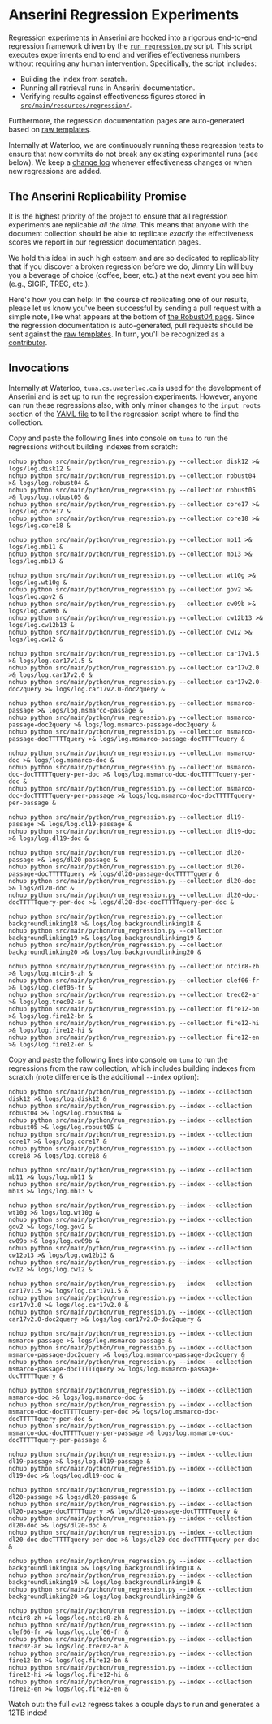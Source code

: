 # Anserini Regression Experiments

Regression experiments in Anserini are hooked into a rigorous end-to-end regression framework driven by the [`run_regression.py`](../src/main/python/run_regression.py) script.
This script executes experiments end to end and verifies effectiveness numbers without requiring any human intervention.
Specifically, the script includes:

+ Building the index from scratch.
+ Running all retrieval runs in Anserini documentation.
+ Verifying results against effectiveness figures stored in [`src/main/resources/regression/`](../src/main/resources/regression/).

Furthermore, the regression documentation pages are auto-generated based on [raw templates](../src/main/resources/docgen/templates).

Internally at Waterloo, we are continuously running these regression tests to ensure that new commits do not break any existing experimental runs (see below).
We keep a [change log](regressions-log.md) whenever effectiveness changes or when new regressions are added.

## The Anserini Replicability Promise

It is the highest priority of the project to ensure that all regression experiments are replicable _all the time_.
This means that anyone with the document collection should be able to replicate _exactly_ the effectiveness scores we report in our regression documentation pages.

We hold this ideal in such high esteem and are so dedicated to replicability that if you discover a broken regression before we do, Jimmy Lin will buy you a beverage of choice (coffee, beer, etc.) at the next event you see him (e.g., SIGIR, TREC, etc.).

Here's how you can help:
In the course of replicating one of our results, please let us know you've been successful by sending a pull request with a simple note, like what appears at the bottom of [the Robust04 page](regressions-robust04.md).
Since the regression documentation is auto-generated, pull requests should be sent against the [raw templates](../src/main/resources/docgen/templates).
In turn, you'll be recognized as a [contributor](https://github.com/castorini/anserini/graphs/contributors).

## Invocations

Internally at Waterloo, `tuna.cs.uwaterloo.ca` is used for the development of Anserini and is set up to run the regression experiments.
However, anyone can run these regressions also, with only minor changes to the `input_roots` section of the [YAML file](../src/main/resources/regression/robust04.yaml) to tell the regression script where to find the collection.

Copy and paste the following lines into console on `tuna` to run the regressions without building indexes from scratch:

```
nohup python src/main/python/run_regression.py --collection disk12 >& logs/log.disk12 &
nohup python src/main/python/run_regression.py --collection robust04 >& logs/log.robust04 &
nohup python src/main/python/run_regression.py --collection robust05 >& logs/log.robust05 &
nohup python src/main/python/run_regression.py --collection core17 >& logs/log.core17 &
nohup python src/main/python/run_regression.py --collection core18 >& logs/log.core18 &

nohup python src/main/python/run_regression.py --collection mb11 >& logs/log.mb11 &
nohup python src/main/python/run_regression.py --collection mb13 >& logs/log.mb13 &

nohup python src/main/python/run_regression.py --collection wt10g >& logs/log.wt10g &
nohup python src/main/python/run_regression.py --collection gov2 >& logs/log.gov2 &
nohup python src/main/python/run_regression.py --collection cw09b >& logs/log.cw09b &
nohup python src/main/python/run_regression.py --collection cw12b13 >& logs/log.cw12b13 &
nohup python src/main/python/run_regression.py --collection cw12 >& logs/log.cw12 &

nohup python src/main/python/run_regression.py --collection car17v1.5 >& logs/log.car17v1.5 &
nohup python src/main/python/run_regression.py --collection car17v2.0 >& logs/log.car17v2.0 &
nohup python src/main/python/run_regression.py --collection car17v2.0-doc2query >& logs/log.car17v2.0-doc2query &

nohup python src/main/python/run_regression.py --collection msmarco-passage >& logs/log.msmarco-passage &
nohup python src/main/python/run_regression.py --collection msmarco-passage-doc2query >& logs/log.msmarco-passage-doc2query &
nohup python src/main/python/run_regression.py --collection msmarco-passage-docTTTTTquery >& logs/log.msmarco-passage-docTTTTTquery &

nohup python src/main/python/run_regression.py --collection msmarco-doc >& logs/log.msmarco-doc &
nohup python src/main/python/run_regression.py --collection msmarco-doc-docTTTTTquery-per-doc >& logs/log.msmarco-doc-docTTTTTquery-per-doc &
nohup python src/main/python/run_regression.py --collection msmarco-doc-docTTTTTquery-per-passage >& logs/log.msmarco-doc-docTTTTTquery-per-passage &

nohup python src/main/python/run_regression.py --collection dl19-passage >& logs/log.dl19-passage &
nohup python src/main/python/run_regression.py --collection dl19-doc >& logs/log.dl19-doc &

nohup python src/main/python/run_regression.py --collection dl20-passage >& logs/dl20-passage &
nohup python src/main/python/run_regression.py --collection dl20-passage-docTTTTTquery >& logs/dl20-passage-docTTTTTquery &
nohup python src/main/python/run_regression.py --collection dl20-doc >& logs/dl20-doc &
nohup python src/main/python/run_regression.py --collection dl20-doc-docTTTTTquery-per-doc >& logs/dl20-doc-docTTTTTquery-per-doc &

nohup python src/main/python/run_regression.py --collection backgroundlinking18 >& logs/log.backgroundlinking18 &
nohup python src/main/python/run_regression.py --collection backgroundlinking19 >& logs/log.backgroundlinking19 &
nohup python src/main/python/run_regression.py --collection backgroundlinking20 >& logs/log.backgroundlinking20 &

nohup python src/main/python/run_regression.py --collection ntcir8-zh >& logs/log.ntcir8-zh &
nohup python src/main/python/run_regression.py --collection clef06-fr >& logs/log.clef06-fr &
nohup python src/main/python/run_regression.py --collection trec02-ar >& logs/log.trec02-ar &
nohup python src/main/python/run_regression.py --collection fire12-bn >& logs/log.fire12-bn &
nohup python src/main/python/run_regression.py --collection fire12-hi >& logs/log.fire12-hi &
nohup python src/main/python/run_regression.py --collection fire12-en >& logs/log.fire12-en &
```

Copy and paste the following lines into console on `tuna` to run the regressions from the raw collection, which includes building indexes from scratch (note difference is the additional `--index` option):

```
nohup python src/main/python/run_regression.py --index --collection disk12 >& logs/log.disk12 &
nohup python src/main/python/run_regression.py --index --collection robust04 >& logs/log.robust04 &
nohup python src/main/python/run_regression.py --index --collection robust05 >& logs/log.robust05 &
nohup python src/main/python/run_regression.py --index --collection core17 >& logs/log.core17 &
nohup python src/main/python/run_regression.py --index --collection core18 >& logs/log.core18 &

nohup python src/main/python/run_regression.py --index --collection mb11 >& logs/log.mb11 &
nohup python src/main/python/run_regression.py --index --collection mb13 >& logs/log.mb13 &

nohup python src/main/python/run_regression.py --index --collection wt10g >& logs/log.wt10g &
nohup python src/main/python/run_regression.py --index --collection gov2 >& logs/log.gov2 &
nohup python src/main/python/run_regression.py --index --collection cw09b >& logs/log.cw09b &
nohup python src/main/python/run_regression.py --index --collection cw12b13 >& logs/log.cw12b13 &
nohup python src/main/python/run_regression.py --index --collection cw12 >& logs/log.cw12 &

nohup python src/main/python/run_regression.py --index --collection car17v1.5 >& logs/log.car17v1.5 &
nohup python src/main/python/run_regression.py --index --collection car17v2.0 >& logs/log.car17v2.0 &
nohup python src/main/python/run_regression.py --index --collection car17v2.0-doc2query >& logs/log.car17v2.0-doc2query &

nohup python src/main/python/run_regression.py --index --collection msmarco-passage >& logs/log.msmarco-passage &
nohup python src/main/python/run_regression.py --index --collection msmarco-passage-doc2query >& logs/log.msmarco-passage-doc2query &
nohup python src/main/python/run_regression.py --index --collection msmarco-passage-docTTTTTquery >& logs/log.msmarco-passage-docTTTTTquery &

nohup python src/main/python/run_regression.py --index --collection msmarco-doc >& logs/log.msmarco-doc &
nohup python src/main/python/run_regression.py --index --collection msmarco-doc-docTTTTTquery-per-doc >& logs/log.msmarco-doc-docTTTTTquery-per-doc &
nohup python src/main/python/run_regression.py --index --collection msmarco-doc-docTTTTTquery-per-passage >& logs/log.msmarco-doc-docTTTTTquery-per-passage &

nohup python src/main/python/run_regression.py --index --collection dl19-passage >& logs/log.dl19-passage &
nohup python src/main/python/run_regression.py --index --collection dl19-doc >& logs/log.dl19-doc &

nohup python src/main/python/run_regression.py --index --collection dl20-passage >& logs/dl20-passage &
nohup python src/main/python/run_regression.py --index --collection dl20-passage-docTTTTTquery >& logs/dl20-passage-docTTTTTquery &
nohup python src/main/python/run_regression.py --index --collection dl20-doc >& logs/dl20-doc &
nohup python src/main/python/run_regression.py --index --collection dl20-doc-docTTTTTquery-per-doc >& logs/dl20-doc-docTTTTTquery-per-doc &

nohup python src/main/python/run_regression.py --index --collection backgroundlinking18 >& logs/log.backgroundlinking18 &
nohup python src/main/python/run_regression.py --index --collection backgroundlinking19 >& logs/log.backgroundlinking19 &
nohup python src/main/python/run_regression.py --index --collection backgroundlinking20 >& logs/log.backgroundlinking20 &

nohup python src/main/python/run_regression.py --index --collection ntcir8-zh >& logs/log.ntcir8-zh &
nohup python src/main/python/run_regression.py --index --collection clef06-fr >& logs/log.clef06-fr &
nohup python src/main/python/run_regression.py --index --collection trec02-ar >& logs/log.trec02-ar &
nohup python src/main/python/run_regression.py --index --collection fire12-bn >& logs/log.fire12-bn &
nohup python src/main/python/run_regression.py --index --collection fire12-hi >& logs/log.fire12-hi &
nohup python src/main/python/run_regression.py --index --collection fire12-en >& logs/log.fire12-en &
```

Watch out: the full `cw12` regress takes a couple days to run and generates a 12TB index!
